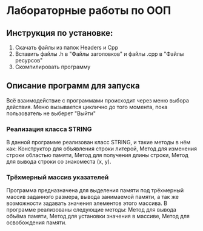 # Лабораторные работы по ООП
## Инструкция по установке:
1) Скачать файлы из папок Headers и Cpp
2) Вставить файлы .h в "Файлы заголовков" и файлы .cpp в "Файлы ресурсов"
3) Скомпилировать программу
## Описание программ для запуска
Всё взаимодействие с программами происходит через меню выбора действия. Меню вызывается циклично до того момента, пока пользователь не выберет "Выйти"
### Реализация класса STRING
В данной программе реализован класс STRING, и такие методы в нём как: Конструктор для объявления строки литерой, Метод для изменения строки областью памяти, Метод для получения длины строки, Метод для вывода строки со знакоместа (x, y).
### Трёхмерный массив указателей
Программа предназначена для выделения памяти под трёхмерный массив заданного размера, вывода занимаемой памяти, а так же возможности задавать значения элементов этого массива. В программе реализованы следующие методы: Метод для вывода объёма памяти, Метод для установки значения в массиве, Метод для освобождения памяти.
